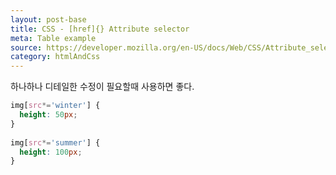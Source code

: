 ```yaml
---
layout: post-base
title: CSS - [href]{} Attribute selector
meta: Table example
source: https://developer.mozilla.org/en-US/docs/Web/CSS/Attribute_selectors#syntax
category: htmlAndCss
---
```

하나하나 디테일한 수정이 필요할때 사용하면 좋다. 

```css
img[src*='winter'] {
  height: 50px;
}
 
img[src*='summer'] {
  height: 100px;
}
```